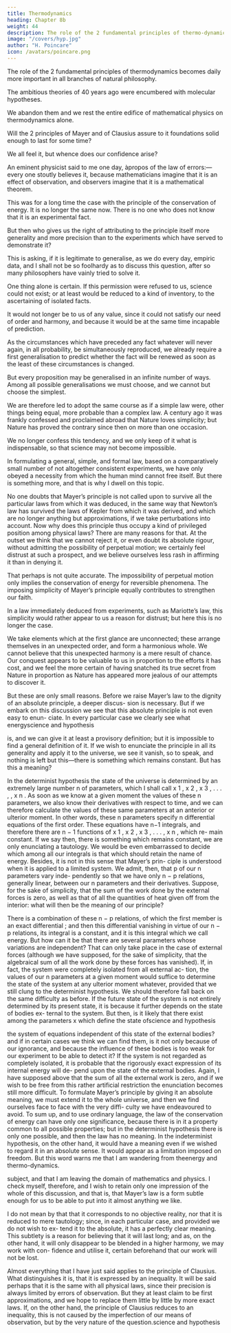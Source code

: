 ```yaml
---
title: Thermodynamics
heading: Chapter 8b
weight: 44
description: The role of the 2 fundamental principles of thermo-dynamics becomes daily more important in all branches of natural philosophy
image: "/covers/hyp.jpg"
author: "H. Poincare"
icon: /avatars/poincare.png
---
```



The role of the 2 fundamental principles of thermodynamics becomes daily more important in all branches of natural philosophy. 



The ambitious theories of 40 years ago were encumbered with molecular hypotheses.

We abandon them and we rest the entire edifice of mathematical physics on thermodynamics alone. 

Will the 2 principles of Mayer and of Clausius assure to it foundations solid enough to last for some time? 

We all feel it, but whence does our confidence arise? 

An eminent physicist said to me one day, àpropos of the law of errors:—every one stoutly believes it, because mathematicians imagine that it is an effect of observation, and observers imagine that it is a mathematical theorem.

This was for a long time the case with the principle of the conservation of energy. It is no
longer the same now. There is no one who does not know that it is an experimental fact. 

But then who gives us the right of attributing to the principle itself more generality and more precision than to the experiments which have served to demonstrate it? 

This is asking, if it is legitimate to generalise, as we do every day, empiric data, and I shall not be so foolhardy as to discuss this question,
after so many philosophers have vainly tried to solve it.

One thing alone is certain. If this permission were refused to us, science could not exist; or at least would be
reduced to a kind of inventory, to the ascertaining of isolated facts. 

It would not longer be to us of any value, since it could not satisfy our need of order and harmony, and because it would be at the same time incapable of prediction. 

As the circumstances which have preceded any fact whatever will never again, in all probability, be simultaneously reproduced, we already require a first generalisation to predict whether the fact will be renewed as soon as the least of these circumstances is changed.

But every proposition may be generalised in an infinite number of ways. Among all possible generalisations we must choose, and we cannot but choose the simplest. 

We are therefore led to adopt the same course as if a simple law were, other things being equal, more probable than
a complex law. A century ago it was frankly confessed and proclaimed abroad that Nature loves simplicity; but Nature has proved the contrary since then on more than one occasion. 

We no longer confess this tendency, and we only keep of it what is indispensable, so that science may
not become impossible. 

In formulating a general, simple, and formal law, based on a comparatively small number of not altogether consistent experiments, we have only obeyed a necessity from which the human mind cannot free itself. But there is something more, and that is why I dwell on this topic. 

No one doubts that Mayer’s principle is not called upon to survive all the particular laws
from which it was deduced, in the same way that Newton’s law has survived the laws of Kepler from which it
was derived, and which are no longer anything but approximations, if we take perturbations into account. Now
why does this principle thus occupy a kind of privileged position among physical laws? There are many reasons for that. At the outset we think that we cannot reject it, or even doubt its absolute rigour, without admitting the possibility of perpetual motion; we certainly feel distrust at such a prospect, and we believe ourselves less
rash in affirming it than in denying it. 

That perhaps is not quite accurate. The impossibility of perpetual motion only implies the conservation of energy for reversible phenomena. The imposing simplicity of Mayer’s principle equally contributes to strengthen our faith. 

In a law immediately deduced from experiments, such as Mariotte’s law, this simplicity would rather appear to us a reason for distrust; but here this is no longer the case. 

We take elements which at the first glance are unconnected; these arrange themselves in an unexpected order, and form a harmonious whole. We cannot believe that this unexpected harmony is a mere result of chance. Our conquest appears to be valuable to us in proportion to the efforts it
has cost, and we feel the more certain of having snatched its true secret from Nature in proportion as Nature has
appeared more jealous of our attempts to discover it.

But these are only small reasons. Before we raise Mayer’s law to the dignity of an absolute principle, a deeper discus-
sion is necessary. But if we embark on this discussion we see that this absolute principle is not even easy to enun-
ciate. In every particular case we clearly see what energyscience and hypothesis

is, and we can give it at least a provisory definition; but it is impossible to find a general definition of it. If we
wish to enunciate the principle in all its generality and apply it to the universe, we see it vanish, so to speak,
and nothing is left but this—there is something which remains constant. But has this a meaning? 

In the determinist hypothesis the state of the universe is determined
by an extremely large number n of parameters, which I
shall call x 1 , x 2 , x 3 , . . . , , x n . As soon as we know at a
given moment the values of these n parameters, we also
know their derivatives with respect to time, and we can
therefore calculate the values of these same parameters
at an anterior or ulterior moment. In other words, these
n parameters specify n differential equations of the first
order. These equations have n−1 integrals, and therefore
there are n − 1 functions of x 1 , x 2 , x 3 , . . . , x n , which re-
main constant. If we say then, there is something which
remains constant, we are only enunciating a tautology.
We would be even embarrassed to decide which among
all our integrals is that which should retain the name of
energy. Besides, it is not in this sense that Mayer’s prin-
ciple is understood when it is applied to a limited system.
We admit, then, that p of our n parameters vary inde-
pendently so that we have only n − p relations, generally linear, between our n parameters and their derivatives.
Suppose, for the sake of simplicity, that the sum of the work done by the external forces is zero, as well as that
of all the quantities of heat given off from the interior:
what will then be the meaning of our principle? 

There is a combination of these n − p relations, of which the first member is an exact differential ; and then this differential
vanishing in virtue of our n − p relations, its integral is a constant, and it is this integral which we call energy. But
how can it be that there are several parameters whose variations are independent? That can only take place in
the case of external forces (although we have supposed,
for the sake of simplicity, that the algebraical sum of all
the work done by these forces has vanished). If, in fact,
the system were completely isolated from all external ac-
tion, the values of our n parameters at a given moment
would suffice to determine the state of the system at any
ulterior moment whatever, provided that we still clung to
the determinist hypothesis. We should therefore fall back
on the same difficulty as before. If the future state of the
system is not entirely determined by its present state, it
is because it further depends on the state of bodies ex-
ternal to the system. But then, is it likely that there
exist among the parameters x which define the state ofscience and hypothesis

the system of equations independent of this state of the
external bodies? and if in certain cases we think we can
find them, is it not only because of our ignorance, and
because the influence of these bodies is too weak for our
experiment to be able to detect it? If the system is not
regarded as completely isolated, it is probable that the
rigorously exact expression of its internal energy will de-
pend upon the state of the external bodies. Again, I have
supposed above that the sum of all the external work is
zero, and if we wish to be free from this rather artificial
restriction the enunciation becomes still more difficult.
To formulate Mayer’s principle by giving it an absolute
meaning, we must extend it to the whole universe, and
then we find ourselves face to face with the very diffi-
culty we have endeavoured to avoid. To sum up, and
to use ordinary language, the law of the conservation of
energy can have only one significance, because there is
in it a property common to all possible properties; but
in the determinist hypothesis there is only one possible,
and then the law has no meaning. In the indeterminist
hypothesis, on the other hand, it would have a meaning
even if we wished to regard it in an absolute sense. It
would appear as a limitation imposed on freedom.
But this word warns me that I am wandering from theenergy and thermo-dynamics.

subject, and that I am leaving the domain of mathematics and physics. I check myself, therefore, and I wish to
retain only one impression of the whole of this discussion,
and that is, that Mayer’s law is a form subtle enough for
us to be able to put into it almost anything we like. 

I do not mean by that that it corresponds to no objective
reality, nor that it is reduced to mere tautology; since, in
each particular case, and provided we do not wish to ex-
tend it to the absolute, it has a perfectly clear meaning.
This subtlety is a reason for believing that it will last
long; and as, on the other hand, it will only disappear to
be blended in a higher harmony, we may work with con-
fidence and utilise it, certain beforehand that our work
will not be lost.

Almost everything that I have just said applies to the
principle of Clausius. What distinguishes it is, that it is
expressed by an inequality. It will be said perhaps that it
is the same with all physical laws, since their precision is
always limited by errors of observation. But they at least
claim to be first approximations, and we hope to replace
them little by little by more exact laws. If, on the other
hand, the principle of Clausius reduces to an inequality,
this is not caused by the imperfection of our means of
observation, but by the very nature of the question.science and hypothesis

